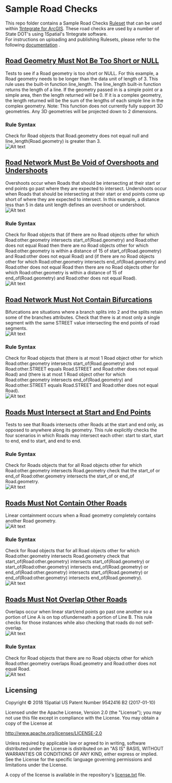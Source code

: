 # Sample Road Checks
This repo folder contains a Sample Road Checks [Ruleset](SampleRoadChecks.rules) that can be used within [1Integrate for ArcGIS](https://1spatial.com/products/1integrate-for-arcgis/).
These road checks are used by a number of State DOT's using 1Spatial's 1Integrate software.  
For instructions on uploading and publishing Rulesets, please refer to the following [documentation](https://1spatial.com/documentation/1integrate-arcgis/v2/Topics/Rules/Free_Rulesets.htm) .

## [Road Geometry Must Not Be Too Short or NULL](SampleRoadChecks.rules)
Tests to see if a Road geometry is too short or NULL. For this example, a Road geometry needs to be longer than the data unit of length of 3. This rule uses the built-in function line_length. The line_length built-in function returns the length of a line. If the geometry passed in is a simple point or a simple area, then the length returned will be 0. If it is a complex geometry, the length returned will be the sum of the lengths of each simple line in the complex geometry. Note: This function does not currently fully support 3D geometries. Any 3D geometries will be projected down to 2 dimensions.  

### Rule Syntax
Check for Road objects that Road.geometry does not equal null and line_length(Road.geometry) is greater than 3.  
![Alt text](img/RoadGeometryMustNotBeTooShortOrNull_Rule.png?raw=true "Short or NULL Rule Screenshot")

## [Road Network Must Be Void of Overshoots and Undershoots](SampleRoadChecks.rules)
Overshoots occur when Roads that should be intersecting at their start or end points go past where they are expected to intersect. Undershoots occur when Roads that should be intersecting at their start or end points come up short of where they are expected to intersect. In this example, a distance less than 5 in data unit length defines an overshoot or undershoot.  
![Alt text](img/RoadOvershootUndershootExample.PNG?raw=true "Overshoot and Undershoot Example")

### Rule Syntax
Check for Road objects that (if there are no Road objects other for which Road:other.geometry intersects start_of(Road.geometry) and Road:other does not equal Road then there are no Road objects other for which Road:other.geometry is within a distance of 15 of start_of(Road.geometry) and Road:other does not equal Road) and (if there are no Road objects other for which Road:other.geometry intersects end_of(Road.geometry) and Road:other does not equal Road then there are no Road objects other for which Road:other.geometry is within a distance of 15 of end_of(Road.geometry) and Road:other does not equal Road).  
![Alt text](img/RoadNetworkMustBeVoidOfOvershootsAndUndershoots_Rule.png?raw=true "Overshoots and Undershoots Rule Screenshot")

## [Road Network Must Not Contain Bifurcations](SampleRoadChecks.rules)
Bifurcations are situations where a branch splits into 2 and the splits retain some of the branches attributes. Check that there is at most only a single segment with the same STREET value intersecting the end points of road segments.  
![Alt text](img/RoadBifurcationsExample.PNG?raw=true "Bifurcations Example")

### Rule Syntax
Check for Road objects that (there is at most 1 Road object other for which Road:other.geometry intersects start_of(Road.geometry) and Road:other.STREET equals Road.STREET and Road:other does not equal Road) and (there is at most 1 Road object other for which Road:other.geometry intersects end_of(Road.geometry) and Road:other.STREET equals Road.STREET and Road:other does not equal Road).  
![Alt text](img/RoadNetworkMustNotContainBifurcations_Rule.png?raw=true "Bifurcations Rule Screenshot")

## [Roads Must Intersect at Start and End Points](SampleRoadChecks.rules)
Tests to see that Roads intersects other Roads at the start and end only, as opposed to anywhere along its geometry. This rule explicitly checks the four scenarios in which Roads may intersect each other: start to start, start to end, end to start, and end to end.  

### Rule Syntax
Check for Roads objects that for all Road objects other for which Road:other.geometry intersects Road.geometry check that the start_of or end_of Road:other.geometry intersects the start_of or end_of Road.geometry.  
![Alt text](img/RoadsMustIntersectAtStartAndEndPoints_Rule.png?raw=true "Roads Intersect at Ends Rule Screenshot")

## [Roads Must Not Contain Other Roads](SampleRoadChecks.rules)
Linear containment occurs when a Road geometry completely contains another Road geometry.  
![Alt text](img/RoadContainmentExample.PNG?raw=true "Linear Containment Example")

### Rule Syntax
Check for Road objects that for all Road objects other for which Road:other.geometry intersects Road.geometry check that start_of(Road:other.geometry) intersects start_of(Road.geometry) or start_of(Road:other.geometry) intersects end_of(Road.geometry) or end_of(Road:other.geometry) intersects start_of(Road.geometry) or end_of(Road:other.geometry) intersects end_of(Road.geometry).   
![Alt text](img/RoadsDoNotContainOtherRoads_Rule.png?raw=true "Road Containment Rule Screenshot")

## [Roads Must Not Overlap Other Roads](SampleRoadChecks.rules)
Overlaps occur when linear start/end points go past one another so a portion of Line A is on top of/underneath a portion of Line B.  This rule checks for those instances while also checking that roads do not self-overlap.  
![Alt text](img/RoadOverlapExample.PNG?raw=true "Overlap Example")

### Rule Syntax
Check for Road objects that there are no Road objects other for which Road:other.geometry overlaps Road.geometry and Road:other does not equal Road.  
![Alt text](img/RoadsDoNotOverlap_Rule.png?raw=true "Overlapping Roads Rule Screenshot")

## Licensing
Copyright © 2018 1Spatial US Patent Number 9542416 B2 (2017-01-10)

Licensed under the Apache License, Version 2.0 (the "License");
you may not use this file except in compliance with the License.
You may obtain a copy of the License at

   http://www.apache.org/licenses/LICENSE-2.0

Unless required by applicable law or agreed to in writing, software
distributed under the License is distributed on an "AS IS" BASIS,
WITHOUT WARRANTIES OR CONDITIONS OF ANY KIND, either express or implied.
See the License for the specific language governing permissions and
limitations under the License.

A copy of the license is available in the repository's [license.txt](LICENSE) file.